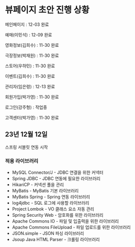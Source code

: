 # 뷰페이지 초안 진행 상황
메인페이지 : 12-03 완료

예매(이민석) : 12-09 완료

영화정보(김희수) : 11-30 완료

극장정보(박재원) : 11-30 완료

스토어(우하민) : 11-30 완료

이벤트(김희수) : 11-30 완료

관리자(임은령) : 12-13 완료

회원가입(박가영) : 11-30 완료

로그인(강주형) : 작업중

고객센터(박가영) : 11-30 완료

## 23년 12월 12일
스프링 서블릿 연동 시작

### 적용 라이브러리
* MySQL Connector/J - JDBC 연결을 위한 커넥터
* Spring JDBC - JDBC 연동에 필요한 라이브러리
* HikariCP - 커넥션 풀을 관리
* MyBatis - MyBatis 기본 라이브러리
* MyBatis Spring - Spring 연동 라이브러리
* log4jdbc - SQL 로그에 사용할 라이브러리
* Project Lombok - VO 클래스 요소 자동 관리
* Spring Security Web - 암호화를 위한 라이브러리
* Apache Commons IO - 파일 및 입출력을 위한 라이브러리
* Apache Commons FileUpload - 파일 업로드를 위한 라이브러리
* JSON.simple - JSON 파싱 라이브러리
* Jsoup Java HTML Parser - 크롤링 라이브러리


